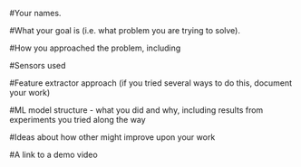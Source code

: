 #Your names.

#What your goal is (i.e. what problem you are trying to solve).

#How you approached the problem, including

#Sensors used

#Feature extractor approach (if you tried several ways to do this, document your work)

#ML model structure - what you did and why, including results from experiments you tried along the way

#Ideas about how other might improve upon your work

#A link to a demo video
